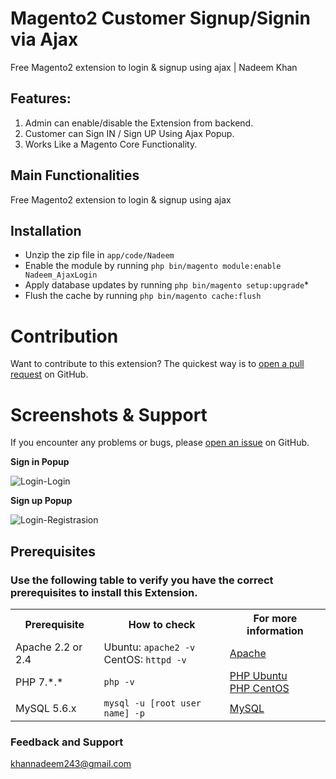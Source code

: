 # Magento2 Customer Signup/Signin via Ajax
Free Magento2 extension to login & signup using ajax | Nadeem Khan
<!-- 
<img src="https://i.ibb.co/MpFR77S/Magento2-linneo-member-discount.png" alt="Magento2-linneo-member-discount" border="0">
 -->
## Features:
1. Admin can enable/disable the Extension from backend.
2. Customer can Sign IN / Sign UP Using Ajax Popup.
3. Works Like a Magento Core Functionality.

## Main Functionalities
Free Magento2 extension to login & signup using ajax

## Installation

 - Unzip the zip file in `app/code/Nadeem`
 - Enable the module by running `php bin/magento module:enable Nadeem_AjaxLogin`
 - Apply database updates by running `php bin/magento setup:upgrade`\*
 - Flush the cache by running `php bin/magento cache:flush`

# Contribution

Want to contribute to this extension? The quickest way is to <a href="https://help.github.com/articles/about-pull-requests/">open a pull request</a> on GitHub.

# Screenshots & Support

If you encounter any problems or bugs, please <a href="https://github.com/inadeemkhan/magento2-customer-ajax-login/issues">open an issue</a> on GitHub.

<b>Sign in Popup</b>

<img src="https://i.ibb.co/YpjGnL1/Login-Login.png" alt="Login-Login" border="0">

<b>Sign up Popup</b>

<img src="https://i.ibb.co/F4qyDV3/Login-Registrasion.png" alt="Login-Registrasion" border="0">

## Prerequisites

### Use the following table to verify you have the correct prerequisites to install this Extension.
<table>
	<tbody>
		<tr>
			<th>Prerequisite</th>
			<th>How to check</th>
			<th>For more information</th>
		</tr>
	<tr>
		<td>Apache 2.2 or 2.4</td>
		<td>Ubuntu: <code>apache2 -v</code><br>
		CentOS: <code>httpd -v</code></td>
		<td><a href="https://devdocs.magento.com/guides/v2.2/install-gde/prereq/apache.html">Apache</a></td>
	</tr>
	<tr>
		<td>PHP 7.*.*</td>
		<td><code>php -v</code></td>
		<td><a href="http://devdocs.magento.com/guides/v2.2/install-gde/prereq/php-ubuntu.html">PHP Ubuntu</a><br><a href="http://devdocs.magento.com/guides/v2.2/install-gde/prereq/php-centos.html">PHP CentOS</a></td>
	</tr>
	<tr><td>MySQL 5.6.x</td>
	<td><code>mysql -u [root user name] -p</code></td>
	<td><a href="http://devdocs.magento.com/guides/v2.2/install-gde/prereq/mysql.html">MySQL</a></td>
	</tr>
</tbody>
</table>

### Feedback and Support 

<a href="mailto:khannadeem243@gmail.com">khannadeem243@gmail.com</a>
